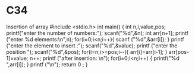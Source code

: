 # C34
Insertion of array 
#include <stdio.h>
int main()
{
int n,i,value,pos;
printf("enter the number of numbers:");
scanf("%d",&n);
int arr[n+1];
printf ("enter %d elements:\n",n);
for(i=0;i<n;i++){
scanf ("%d",&arr[i]);
}
printf ("enter the element to insert :");
scanf("%d",&value);
printf ("enter the position ");
scanf("%d",&pos);
for(i=n;i>=pos;i--){
arr[i]=arr[i-1];
}
arr[pos-1]=value;
n++;
printf ("after insertion: \n");
for(i=0;i<n;i++)
{
printf("%d ",arr[i]);
}
printf ("\n");
return 0 ;
}
